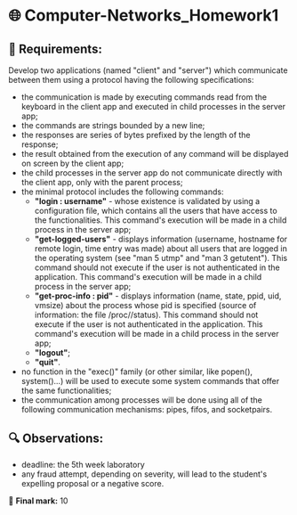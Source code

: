 # 🌐 Computer-Networks_Homework1

## 🧾 Requirements:

Develop two applications (named "client" and "server") which communicate between them using a protocol having the following specifications:

- the communication is made by executing commands read from the keyboard in the client app and executed in child processes in the server app;
- the commands are strings bounded by a new line;
- the responses are series of bytes prefixed by the length of the response;
- the result obtained from the execution of any command will be displayed on screen by the client app;
- the child processes in the server app do not communicate directly with the client app, only with the parent process;
- the minimal protocol includes the following commands:
    - **"login : username"** - whose existence is validated by using a configuration file, which contains all the users that have access to the functionalities. This command's execution will be made in a child process in the server app;
    - **"get-logged-users"** - displays information (username, hostname for remote login, time entry was made) about all users that are logged in the operating system (see "man 5 utmp" and "man 3 getutent"). This command should not execute if the user is not authenticated in the application. This command's execution will be made in a child process in the server app;
    - **"get-proc-info : pid"** - displays information (name, state, ppid, uid, vmsize) about the process whose pid is specified (source of information: the file /proc/<pid>/status). This command should not execute if the user is not authenticated in the application. This command's execution will be made in a child process in the server app;
    - **"logout"**;
    - **"quit"**.
- no function in the "exec()" family (or other similar, like popen(), system()...) will be used to execute some system commands that offer the same functionalities;
- the communication among processes will be done using all of the following communication mechanisms: pipes, fifos, and socketpairs.

## 🔍 Observations:
- deadline: the 5th week laboratory
- any fraud attempt, depending on severity, will lead to the student's expelling proposal or a negative score.

📝 **Final mark:** 10
